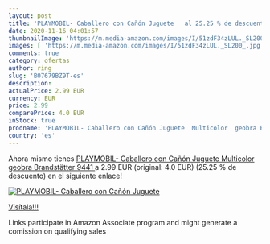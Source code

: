 ```yaml
---
layout: post
title: 'PLAYMOBIL- Caballero con Cañón Juguete   al 25.25 % de descuento'
date: 2020-11-16 04:01:57
thumbnailImage: 'https://m.media-amazon.com/images/I/51zdF34zLUL._SL200_.jpg'
images: [ 'https://m.media-amazon.com/images/I/51zdF34zLUL._SL200_.jpg' ]
comments: true
category: ofertas
author: ring
slug: 'B07679BZ9T-es'
description:
actualPrice: 2.99 EUR
currency: EUR
price: 2.99
comparePrice: 4.0 EUR
inStock: true
prodname: 'PLAYMOBIL- Caballero con Cañón Juguete  Multicolor  geobra Brandstätter 9441 '
country: 'es'
---
```


Ahora mismo tienes [PLAYMOBIL- Caballero con Cañón Juguete  Multicolor  geobra Brandstätter 9441 ](https://www.amazon.es/dp/B07679BZ9T/?tag=tolees-21) a 2.99 EUR (original: 4.0 EUR) (25.25 %  de descuento) en el siguiente enlace!

[![PLAYMOBIL- Caballero con Cañón Juguete  ](https://m.media-amazon.com/images/I/51zdF34zLUL._SL200_.jpg)](https://www.amazon.es/dp/B07679BZ9T/?tag=tolees-21)

[Visítala!!!](https://www.amazon.es/dp/B07679BZ9T/?tag=tolees-21)

Links participate in Amazon Associate program and might generate a comission on qualifying sales
